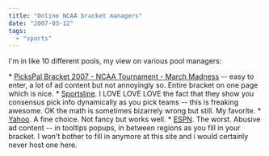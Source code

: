 ```yaml
---
title: "Online NCAA bracket managers"
date: "2007-03-12"
tags: 
  - "sports"
---
```


I'm in like 10 different pools, my view on various pool managers:

\* [PicksPal Bracket 2007 - NCAA Tournament - March Madness](http://hoops.pickspal.com/Members/Results.aspx "PicksPal Bracket 2007 - NCAA Tournament - March Madness") -- easy to enter, a lot of ad content but not annoyingly so. Entire bracket on one page which is nice. \* [Sportsline](http://mayhem.sportsline.com/splash/mayhem/spln/opm). I LOVE LOVE LOVE the fact that they show you consensus pick info dynamically as you pick teams -- this is freaking awesome. OK the math is sometimes bizarrely wrong but still. My favorite. \* [Yahoo](http://tournament.fantasysports.yahoo.com/men). A fine choice. Not fancy but works well. \* [ESPN](http://games.espn.go.com/tcmen/frontpage). The worst. Abusive ad content -- in tooltips popups, in between regions as you fill in your bracket. I won't bother to fill in anymore at this site and i would certainly never host one here.
